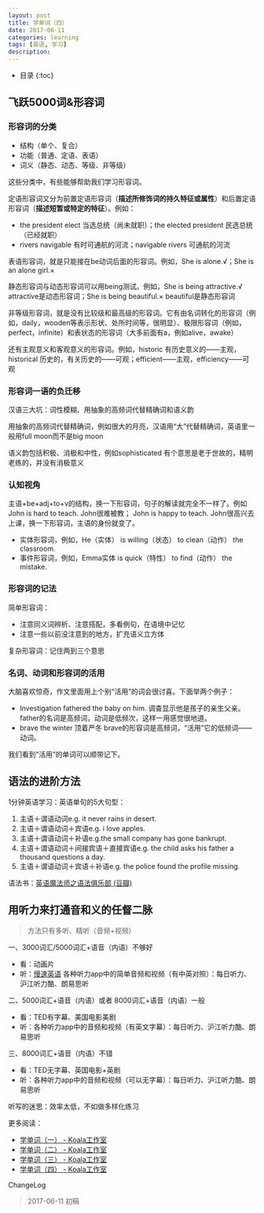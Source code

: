 ```yaml
---
layout: post
title: 学单词（四）
date: 2017-06-11
categories: learning
tags: [英语, 学习]
description: 
---
```


* 目录
  {:toc}


## 飞跃5000词&形容词

### 形容词的分类

* 结构（单个、复合）
* 功能（普通、定语、表语）
* 词义（静态、动态、等级、非等级）

这些分类中，有些能够帮助我们学习形容词。

定语形容词又分为前置定语形容词（**描述所修饰词的持久特征或属性**）和后置定语形容词（**描述短暂或特定的特征**）。例如：

* the president elect 当选总统（尚未就职）；the elected president 民选总统（已经就职）
* rivers navigable 有时可通航的河流；navigable rivers 可通航的河流

表语形容词，就是只能接在be动词后面的形容词。例如，She is alone.√；She is an alone girl.×

静态形容词与动态形容词可以用being测试。例如，She is being attractive.√ attractive是动态形容词；She is being beautiful.× beautiful是静态形容词

非等级形容词，就是没有比较级和最高级的形容词。它有由名词转化的形容词（例如，daily，wooden等表示形状、处所时间等，很明显）、极限形容词（例如，perfect，infinite）和表状态的形容词（大多前面有a，例如alive，awake）

还有主观意义和客观意义的形容词。例如，historic 有历史意义的——主观，historical 历史的，有关历史的——可观；efficient——主观，efficiency——可观

### 形容词一语的负迁移

汉语三大坑：词性模糊、用抽象的高频词代替精确词和语义韵

用抽象的高频词代替精确词，例如很大的月亮，汉语用“大”代替精确词，英语里一般用full moon而不是big moon

语义韵包括积极、消极和中性，例如sophisticated 有个意思是老于世故的，精明老练的，并没有消极意义

### 认知视角

主语+be+adj+to+v的结构，换一下形容词，句子的解读就完全不一样了。例如John is hard to teach. John很难被教； John is happy to teach. John很高兴去上课，换一下形容词，主语的身份就变了。

* 实体形容词，例如，He（实体） is willing（状态） to clean（动作） the classroom.
* 事件形容词，例如，Emma实体 is quick（特性） to find（动作） the mistake.

### 形容词的记法

简单形容词：

* 注意同义词辨析、注意搭配，多看例句，在语境中记忆
* 注意一些以前没注意到的地方，扩充语义立方体

复杂形容词：记住两到三个意思

### 名词、动词和形容词的活用

大脑喜欢惊奇，作文里面用上个别“活用”的词会很讨喜。下面举两个例子：

* Investigation fathered the baby on him. 调查显示他是孩子的亲生父亲。father的名词是高频词，动词是低频次，这样一用感觉很地道。
* brave the winter 顶着严冬 brave的形容词是高频词，“活用”它的低频词——动词。

我们看到“活用”的单词可以顺带记下。

## 语法的进阶方法

1分钟英语学习：英语单句的5大句型：

1. 主语＋谓语动词e.g. it never rains in desert.
2. 主语＋谓语动词＋宾语e.g. i love apples.
3. 主语＋谓语动词＋补语e.g.the small company has gone bankrupt.
4. 主语＋谓语动词＋间接宾语＋直接宾语e.g. the child asks his father a thousand questions a day.
5. 主语＋谓语动词＋宾语＋补语e.g. the police found the profile missing.

语法书：[英语魔法师之语法俱乐部 (豆瓣)](https://book.douban.com/subject/1014914/)

## 用听力来打通音和义的任督二脉

> 方法只有多听、精听（音频+视频）

一、3000词汇/5000词汇+语音（内语）不够好

* 看：动画片
* 听：[慢速英语](http://learningenglish.voanews.com/)
   各种听力app中的简单音频和视频（有中英对照）：每日听力、沪江听力酷、朗易思听

二、5000词汇+语音（内语）或者 8000词汇+语音（内语）一般

* 看：TED有字幕、美国电影美剧
* 听：各种听力app中的音频和视频（有英文字幕）：每日听力、沪江听力酷、朗易思听

三、8000词汇+语音（内语）不错

* 看：TED无字幕、英国电影+英剧
* 听：各种听力app中的音频和视频（可以无字幕）：每日听力、沪江听力酷、朗易思听

听写的迷思：效率太低，不如做多样化练习

更多阅读：

* [学单词（一） - Koala工作室](https://matrixxt.com/learning/2017/06/11/learning-words-1/)
* [学单词（二） - Koala工作室](https://matrixxt.com/learning/2017/06/11/learning-words-2/)
* [学单词（三） - Koala工作室](https://matrixxt.com/learning/2017/06/11/learning-words-3/)
* [学单词（四） - Koala工作室](https://matrixxt.com/learning/2017/06/11/learning-words-4/)

ChangeLog

> 2017-06-11 初稿